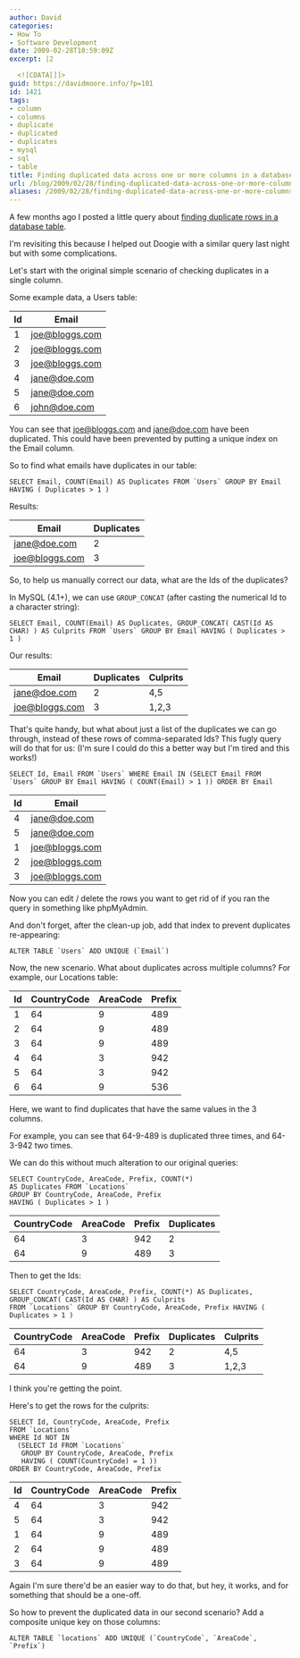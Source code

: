 ```yaml
---
author: David
categories:
- How To
- Software Development
date: 2009-02-28T10:59:09Z
excerpt: |2

  <![CDATA[]]>
guid: https://davidmoore.info/?p=101
id: 1421
tags:
- column
- columns
- duplicate
- duplicated
- duplicates
- mysql
- sql
- table
title: Finding duplicated data across one or more columns in a database table
url: /blog/2009/02/28/finding-duplicated-data-across-one-or-more-columns-in-a-database-table/
aliases: /2009/02/28/finding-duplicated-data-across-one-or-more-columns-in-a-database-table/
---
```


A few months ago I posted a little query about <a title="Finding duplicate rows in a database table" href="/2008/10/17/finding-duplicate-rows-in-the-database/" target="\_blank">finding duplicate rows in a database table</a>.

 I'm revisiting this because I helped out Doogie with a similar query last night but with some complications.
 
 Let's start with the original simple scenario of checking duplicates in a single column.
 
 Some example data, a Users table:


| Id | Email          |
|----|----------------| 
| 1  | joe@bloggs.com | 
| 2  | joe@bloggs.com | 
| 3  | joe@bloggs.com | 
| 4  | jane@doe.com   | 
| 5  | jane@doe.com   | 
| 6  | john@doe.com   | 

You can see that joe@bloggs.com and jane@doe.com have been duplicated. This could have been prevented by putting a unique index on the Email column.
  
So to find what emails have duplicates in our table:

```mysql
SELECT Email, COUNT(Email) AS Duplicates FROM `Users` GROUP BY Email HAVING ( Duplicates > 1 )
```

Results:

| Email | Duplicates |
|----------------|------------|
| jane@doe.com | 2 |
| joe@bloggs.com | 3 |

So, to help us manually correct our data, what are the Ids of the duplicates?

In MySQL (4.1+), we can use `GROUP_CONCAT` (after casting the numerical Id to a character string):

```mysql
SELECT Email, COUNT(Email) AS Duplicates, GROUP_CONCAT( CAST(Id AS CHAR) ) AS Culprits FROM `Users` GROUP BY Email HAVING ( Duplicates > 1 )
```

Our results:

| Email | Duplicates | Culprits | 
|----------------|------------|----------|
| jane@doe.com | 2 | 4,5 | 
| joe@bloggs.com | 3 | 1,2,3 | 

That's quite handy, but what about just a list of the duplicates we can go through, instead of these rows of comma-separated Ids? This fugly query will do that for us: (I'm sure I could do this a better way but I'm tired and this works!)

```mysql
SELECT Id, Email FROM `Users` WHERE Email IN (SELECT Email FROM `Users` GROUP BY Email HAVING ( COUNT(Email) > 1 )) ORDER BY Email
```

| Id | Email | 
|----|----------------
| 4 | jane@doe.com | 
| 5 | jane@doe.com | 
| 1 | joe@bloggs.com | 
| 2 | joe@bloggs.com | 
| 3 | joe@bloggs.com | 

Now you can edit / delete the rows you want to get rid of if you ran the query in something like phpMyAdmin.

And don't forget, after the clean-up job, add that index to prevent duplicates re-appearing:

```mysql
ALTER TABLE `Users` ADD UNIQUE (`Email`)
```

Now, the new scenario. What about duplicates across multiple columns? For example, our Locations table:

| Id | CountryCode | AreaCode | Prefix |
 |----|-------------|----------|--------|
 | 1 | 64 | 9 | 489 | 
 | 2 | 64 | 9 | 489 | 
 | 3 | 64 | 9 | 489 | 
 | 4 | 64 | 3 | 942 | 
 | 5 | 64 | 3 | 942 | 
 | 6 | 64 | 9 | 536 | 
 
 Here, we want to find duplicates that have the same values in the 3 columns.
 
 For example, you can see that 64-9-489 is duplicated three times, and 64-3-942 two times.
 
 We can do this without much alteration to our original queries:
 
 ```mysql {hl_lines=[1,3]}
SELECT CountryCode, AreaCode, Prefix, COUNT(*)
AS Duplicates FROM `Locations` 
GROUP BY CountryCode, AreaCode, Prefix
HAVING ( Duplicates > 1 )
 ``` 

 | CountryCode | AreaCode | Prefix | Duplicates |
|-------------|----------|--------|------------|
  | 64 | 3 | 942 | 2 | 
  | 64 | 9 | 489 | 3 | 
    
  Then to get the Ids:
  
  ```mysql {hl_lines=[2]}
  SELECT CountryCode, AreaCode, Prefix, COUNT(*) AS Duplicates, 
  GROUP_CONCAT( CAST(Id AS CHAR) ) AS Culprits 
  FROM `Locations` GROUP BY CountryCode, AreaCode, Prefix HAVING ( Duplicates > 1 )
  ```
  
  | CountryCode | AreaCode | Prefix | Duplicates | Culprits |
  |-------------|----------|--------|------------|----------|
  | 64 | 3 | 942 | 2 | 4,5 | 
  | 64 | 9 | 489 | 3 | 1,2,3 | 
  
  I think you're getting the point.
  
  Here's to get the rows for the culprits: 
  
  ```mysql
  SELECT Id, CountryCode, AreaCode, Prefix 
  FROM `Locations` 
  WHERE Id NOT IN 
    (SELECT Id FROM `Locations`
     GROUP BY CountryCode, AreaCode, Prefix 
     HAVING ( COUNT(CountryCode) = 1 ))
  ORDER BY CountryCode, AreaCode, Prefix
  ```

  | Id | CountryCode | AreaCode | Prefix | 
  |----|-------------|----------|--------| 
  | 4 | 64 | 3 | 942 | 
  | 5 | 64 | 3 | 942 | 
  | 1 | 64 | 9 | 489 | 
  | 2 | 64 | 9 | 489 | 
  | 3 | 64 | 9 | 489 | 
    
  Again I'm sure there'd be an easier way to do that, but hey, it works, and for something that should be a one-off.
  
  So how to prevent the duplicated data in our second scenario? Add a composite unique key on those columns:
  
  ```mysql
  ALTER TABLE `locations` ADD UNIQUE (`CountryCode`, `AreaCode`, `Prefix`)
  ```